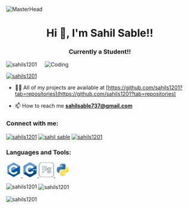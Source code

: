 ![MasterHead](https://repository-images.githubusercontent.com/588181932/e36ec678-7984-4cdd-8e4c-a3932772ff8e)
<h1 align="center">Hi 👋, I'm Sahil Sable!!</h1>
<h3 align="center">Currently a Student!!</h3>
<img align="right" alt="Coding" width="400" src="https://i.pinimg.com/originals/06/60/ef/0660efe82fa3da42ed56eef013171835.gif">

<p align="left"> <img src="https://komarev.com/ghpvc/?username=sahils1201&label=Profile%20views&color=0e75b6&style=flat" alt="sahils1201" /> </p>

<p align="left"> <a href="https://twitter.com/sahils1201" target="blank"><img src="https://img.shields.io/twitter/follow/sahils1201?logo=twitter&style=for-the-badge" alt="sahils1201" /></a> </p>

- 👨‍💻 All of my projects are available at [https://github.com/sahils1201?tab=repositories](https://github.com/sahils1201?tab=repositories)

- 📫 How to reach me **sahilsable737@gmail.com**



<h3 align="left">Connect with me:</h3>
<p align="left">
<a href="https://twitter.com/sahils1201" target="blank"><img align="center" src="https://raw.githubusercontent.com/rahuldkjain/github-profile-readme-generator/master/src/images/icons/Social/twitter.svg" alt="sahils1201" height="30" width="40" /></a>
<a href="https://linkedin.com/in/sahil sable" target="blank"><img align="center" src="https://raw.githubusercontent.com/rahuldkjain/github-profile-readme-generator/master/src/images/icons/Social/linked-in-alt.svg" alt="sahil sable" height="30" width="40" /></a>
<a href="https://instagram.com/sahils1201" target="blank"><img align="center" src="https://raw.githubusercontent.com/rahuldkjain/github-profile-readme-generator/master/src/images/icons/Social/instagram.svg" alt="sahils1201" height="30" width="40" /></a>
</p>

<h3 align="left">Languages and Tools:</h3>
<p align="left"> <a href="https://www.cprogramming.com/" target="_blank" rel="noreferrer"> <img src="https://raw.githubusercontent.com/devicons/devicon/master/icons/c/c-original.svg" alt="c" width="40" height="40"/> </a> <a href="https://www.w3schools.com/cpp/" target="_blank" rel="noreferrer"> <img src="https://raw.githubusercontent.com/devicons/devicon/master/icons/cplusplus/cplusplus-original.svg" alt="cplusplus" width="40" height="40"/> </a> <a href="https://www.photoshop.com/en" target="_blank" rel="noreferrer"> <img src="https://raw.githubusercontent.com/devicons/devicon/master/icons/photoshop/photoshop-line.svg" alt="photoshop" width="40" height="40"/> </a> <a href="https://www.python.org" target="_blank" rel="noreferrer"> <img src="https://raw.githubusercontent.com/devicons/devicon/master/icons/python/python-original.svg" alt="python" width="40" height="40"/> </a> </p>

<p><img align="left" src="https://github-readme-stats.vercel.app/api/top-langs?username=sahils1201&show_icons=true&locale=en&layout=compact" alt="sahils1201" /></p>

<p>&nbsp;<img align="center" src="https://github-readme-stats.vercel.app/api?username=sahils1201&show_icons=true&locale=en" alt="sahils1201" /></p>

<p><img align="center" src="https://github-readme-streak-stats.herokuapp.com/?user=sahils1201&" alt="sahils1201" /></p>
